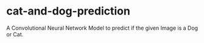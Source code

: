 # cat-and-dog-prediction
A Convolutional Neural Network Model to predict if the given Image is a Dog or Cat.
